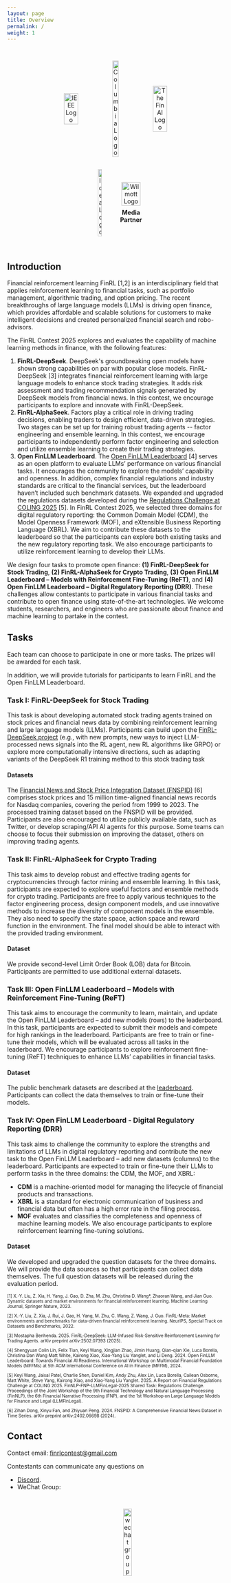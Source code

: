 ```yaml
---
layout: page
title: Overview
permalink: /
weight: 1
---
```

<div style="text-align: center; display: flex; flex-direction: column; align-items: center; gap: 2em; padding: 2em;">
  <!-- First Row -->
  <div style="display: flex; justify-content: center; align-items: center; gap: 1em; flex-wrap: wrap;">
    <img style="width: 30%;" src="https://github.com/Open-Finance-Lab/FinRL_Contest_2025/blob/main/docs/assets/logos/ieee-logo.png?raw=true" alt="IEEE Logo">
    <img style="width: 20%;" src="https://github.com/Open-Finance-Lab/FinRL_Contest_2025/blob/main/docs/assets/logos/columbiau.jpeg?raw=true" alt="Columbia Logo">
    <img style="width: 30%;" src="https://github.com/Open-Finance-Lab/FinRL_Contest_2025/blob/main/docs/assets/logos/finai.png?raw=true" alt="The Fin AI Logo">
  </div>

  <!-- Second Row -->
  <div style="display: flex; justify-content: center; align-items: center; gap: 2em;">
    <img style="width: 20%;" src="https://github.com/Open-Finance-Lab/FinRL_Contest_2025/blob/main/docs/assets/logos/idea.jpeg?raw=true" alt="Idea Logo">
    <div style="display: flex; flex-direction: column; align-items: center; width: 20%;">
      <img style="width: 100%;" src="https://github.com/Open-Finance-Lab/FinRL_Contest_2025/blob/main/docs/assets/logos/wilmott.jpg?raw=true" alt="Wilmott Logo">
      <span style="font-size: 1em; font-weight: bold; text-align: center; margin-top: 0.5em;">Media Partner</span>
    </div>
  </div>
</div>



## Introduction
Financial reinforcement learning FinRL [1,2] is an interdisciplinary field that applies reinforcement learning to financial tasks, such as portfolio management, algorithmic trading, and option pricing. The recent breakthroughs of large language models (LLMs) is driving open finance, which provides affordable and scalable solutions for customers to make intelligent decisions and created personalized financial search and robo-advisors. 

The FinRL Contest 2025 explores and evaluates the capability of machine learning methods in finance, with the following features: 

1. **FinRL-DeepSeek**. DeepSeek's groundbreaking open models have shown strong capabilities on par with popular close models. FinRL-DeepSeek [3] integrates financial reinforcement learning with large language models to enhance stock trading strategies. It adds risk assessment and trading recommendation signals generated by DeepSeek models from financial news. In this contest, we encourage participants to explore and innovate with FinRL-DeepSeek.
2. **FinRL-AlphaSeek**. Factors play a critical role in driving trading decisions, enabling traders to design efficient, data-driven strategies. Two stages can be set up for training robust trading agents -- factor engineering and ensemble learning. In this contest, we encourage participants to independently perform factor engineering and selection and utilize ensemble learning to create their trading strategies.
3. **Open FinLLM Leaderboard**. The [Open FinLLM Leaderboard](https://huggingface.co/spaces/finosfoundation/Open-Financial-LLM-Leaderboard) [4] serves as an open platform to evaluate LLMs’ performance on various financial tasks. It encourages the community to explore the models’ capability and openness. In addition, complex financial regulations and industry standards are critical to the financial services, but the leaderboard haven’t included such benchmark datasets. We expanded and upgraded the regulations datasets developed during the [Regulations Challenge at COLING 2025](https://coling2025regulations.thefin.ai/home) [5]. In FinRL Contest 2025, we selected three domains for digital regulatory reporting: the Common Domain Model (CDM), the Model Openness Framework (MOF), and eXtensible Business Reporting Language (XBRL). We aim to contribute these datasets to the leaderboard so that the participants can explore both existing tasks and the new regulatory reporting task. We also encourage participants to utilize reinforcement learning to develop their LLMs.

We design four tasks to promote open finance: **(1) FinRL-DeepSeek for Stock Trading**, **(2) FinRL-AlphaSeek for Crypto Trading**, **(3) Open FinLLM Leaderboard – Models with Reinforcement Fine-Tuning (ReFT)**, and **(4) Open FinLLM Leaderboard – Digital Regulatory Reporting (DRR)**. These challenges allow contestants to participate in various financial tasks and contribute to open finance using state-of-the-art technologies. We welcome students, researchers, and engineers who are passionate about finance and machine learning to partake in the contest. 


## Tasks

Each team can choose to participate in one or more tasks. The prizes will be awarded for each task.

In addition, we will provide tutorials for participants to learn FinRL and the Open FinLLM Leaderboard.

### Task I: FinRL-DeepSeek for Stock Trading
This task is about developing automated stock trading agents trained on stock prices and financial news data by combining reinforcement learning and large language models (LLMs). Participants can build upon the [FinRL-DeepSeek project](https://github.com/benstaf/FinRL_DeepSeek) (e.g., with new prompts, new ways to inject LLM-processed news signals into the RL agent, new RL algorithms like GRPO) or explore more computationally intensive directions, such as adapting variants of the DeepSeek R1 training method to this stock trading task


#### Datasets
The [Financial News and Stock Price Integration Dataset (FNSPID)](https://huggingface.co/datasets/Zihan1004/FNSPID) [6] comprises stock prices and 15 million time-aligned financial news records for Nasdaq companies, covering the period from 1999 to 2023. The processed training dataset based on the FNSPID will be provided. Participants are also encouraged to utilize publicly available data, such as Twitter, or develop scraping/API AI agents for this purpose. Some teams can choose to focus their submission on improving the dataset, others on improving trading agents.


### Task II: FinRL-AlphaSeek for Crypto Trading
This task aims to develop robust and effective trading agents for cryptocurrencies through factor mining and ensemble learning. In this task, participants are expected to explore useful factors and ensemble methods for crypto trading. Participants are free to apply various techniques to the factor engineering process, design component models, and use innovative methods to increase the diversity of component models in the ensemble. They also need to specify the state space, action space and reward function in the environment. The final model should be able to interact with the provided trading environment.

#### Dataset
We provide second-level Limit Order Book (LOB) data for Bitcoin. Participants are permitted to use additional external datasets.


### Task III: Open FinLLM Leaderboard – Models with Reinforcement Fine-Tuning (ReFT)
This task aims to encourage the community to learn, maintain, and update the Open FinLLM Leaderboard – add new models (rows) to the leaderboard. In this task, participants are expected to submit their models and compete for high rankings in the leaderboard. Participants are free to train or fine-tune their models, which will be evaluated across all tasks in the leaderboard. We encourage participants to explore reinforcement fine-tuning (ReFT) techniques to enhance LLMs’ capabilities in financial tasks.

#### Dataset
The public benchmark datasets are described at the [leaderboard](https://huggingface.co/spaces/finosfoundation/Open-Financial-LLM-Leaderboard). Participants can collect the data themselves to train or fine-tune their models.


### Task IV: Open FinLLM Leaderboard - Digital Regulatory Reporting (DRR)
This task aims to challenge the community to explore the strengths and limitations of LLMs in digital regulatory reporting and contribute the new task to the Open FinLLM Leaderboard – add new datasets (columns) to the leaderboard. Participants are expected to train or fine-tune their LLMs to perform tasks in the three domains: the CDM, the MOF, and XBRL:
* **CDM** is a machine-oriented model for managing the lifecycle of financial products and transactions. 
* **XBRL** is a standard for electronic communication of business and financial data but often has a high error rate in the filing process.
* **MOF** evaluates and classifies the completeness and openness of machine learning models. 
We also encourage participants to explore reinforcement learning fine-tuning solutions.

#### Dataset
We developed and upgraded the question datasets for the three domains. We will provide the data sources so that participants can collect data themselves. The full question datasets will be released during the evaluation period.


<p style="font-size: 10px;">
[1] X.-Y. Liu, Z. Xia, H. Yang, J. Gao, D. Zha, M. Zhu, Christina D. Wang*, Zhaoran Wang, and Jian Guo. Dynamic datasets and market environments for financial reinforcement learning. Machine Learning Journal, Springer Nature, 2023.
</p>
<p style="font-size: 10px;">
[2] X.-Y. Liu, Z. Xia, J. Rui, J. Gao, H. Yang, M. Zhu, C. Wang, Z. Wang, J. Guo. FinRL-Meta: Market environments and benchmarks for data-driven financial reinforcement learning. NeurIPS, Special Track on Datasets and Benchmarks, 2022.
</p>
<p style="font-size: 10px;">
[3] Mostapha Benhenda. 2025. FinRL-DeepSeek: LLM-Infused Risk-Sensitive Reinforcement Learning for Trading Agents. arXiv preprint
arXiv:2502.07393 (2025).
</p>
<p style="font-size: 10px;">
[4] Shengyuan Colin Lin, Felix Tian, Keyi Wang, Xingjian Zhao, Jimin Huang, Qian-qian Xie, Luca Borella, Christina Dan Wang Matt White, Kairong Xiao, Xiao-Yang Liu Yanglet, and Li Deng. 2024. Open FinLLM Leaderboard: Towards Financial AI Readiness. International Workshop on Multimodal Financial Foundation Models (MFFMs) at 5th ACM International Conference on AI in Finance (MFFM), 2024.
</p>
<p style="font-size: 10px;">
[5] Keyi Wang, Jaisal Patel, Charlie Shen, Daniel Kim, Andy Zhu, Alex Lin, Luca Borella, Cailean Osborne, Matt White, Steve Yang, Kairong Xiao, and Xiao-Yang Liu Yanglet. 2025. A Report on Financial Regulations Challenge at COLING 2025. FinNLP-FNP-LLMFinLegal-2025 Shared Task: Regulations Challenge. Proceedings of the Joint Workshop of the 9th Financial Technology and Natural Language Processing (FinNLP), the 6th Financial Narrative Processing (FNP), and the 1st Workshop on Large Language Models for Finance and Legal (LLMFinLegal).
</p>
<p style="font-size: 10px;">
[6] Zihan Dong, Xinyu Fan, and Zhiyuan Peng. 2024. FNSPID: A Comprehensive Financial News Dataset in Time Series. arXiv preprint arXiv:2402.06698 (2024).
</p>


## Contact
Contact email: [finrlcontest@gmail.com](mailto:finrlcontest@gmail.com)

Contestants can communicate any questions on 
* [Discord](https://discord.gg/RNYsEwcXVj).
* WeChat Group:
<div style="text-align: center; display: flex; width: 100%; justify-content: space-evenly; align-items: left; gap: 1em; padding: 2em">
  <img style="width: 20%;" src="https://github.com/Open-Finance-Lab/FinRL_Contest_2025/blob/main/docs/assets/pictures/wechat_group.jpeg?raw=true" alt="wechat group">
</div>
